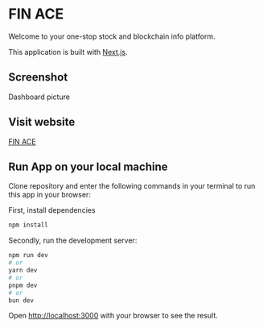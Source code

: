 # FIN ACE

Welcome to your one-stop stock and blockchain info platform.

This application is built with [Next.js](https://nextjs.org).

## Screenshot

Dashboard picture

## Visit website

[FIN ACE](https://)

## Run App on your local machine

Clone repository and enter the following commands in your terminal to run this app in your browser:

First, install dependencies

```bash
npm install
```

Secondly, run the development server:

```bash
npm run dev
# or
yarn dev
# or
pnpm dev
# or
bun dev
```

Open [http://localhost:3000](http://localhost:3000) with your browser to see the result.
